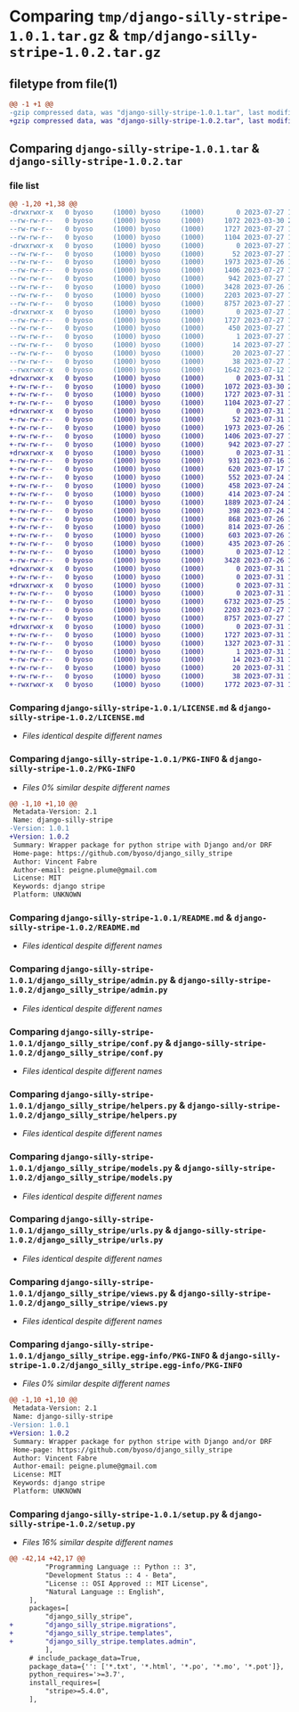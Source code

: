 # Comparing `tmp/django-silly-stripe-1.0.1.tar.gz` & `tmp/django-silly-stripe-1.0.2.tar.gz`

## filetype from file(1)

```diff
@@ -1 +1 @@
-gzip compressed data, was "django-silly-stripe-1.0.1.tar", last modified: Thu Jul 27 19:16:04 2023, max compression
+gzip compressed data, was "django-silly-stripe-1.0.2.tar", last modified: Mon Jul 31 14:28:20 2023, max compression
```

## Comparing `django-silly-stripe-1.0.1.tar` & `django-silly-stripe-1.0.2.tar`

### file list

```diff
@@ -1,20 +1,38 @@
-drwxrwxr-x   0 byoso     (1000) byoso     (1000)        0 2023-07-27 19:16:04.859230 django-silly-stripe-1.0.1/
--rw-rw-r--   0 byoso     (1000) byoso     (1000)     1072 2023-03-30 21:48:27.000000 django-silly-stripe-1.0.1/LICENSE.md
--rw-rw-r--   0 byoso     (1000) byoso     (1000)     1727 2023-07-27 19:16:04.859230 django-silly-stripe-1.0.1/PKG-INFO
--rw-rw-r--   0 byoso     (1000) byoso     (1000)     1104 2023-07-27 19:14:42.000000 django-silly-stripe-1.0.1/README.md
-drwxrwxr-x   0 byoso     (1000) byoso     (1000)        0 2023-07-27 19:16:04.855230 django-silly-stripe-1.0.1/django_silly_stripe/
--rw-rw-r--   0 byoso     (1000) byoso     (1000)       52 2023-07-27 19:14:42.000000 django-silly-stripe-1.0.1/django_silly_stripe/__init__.py
--rw-rw-r--   0 byoso     (1000) byoso     (1000)     1973 2023-07-26 18:49:17.000000 django-silly-stripe-1.0.1/django_silly_stripe/admin.py
--rw-rw-r--   0 byoso     (1000) byoso     (1000)     1406 2023-07-27 19:14:42.000000 django-silly-stripe-1.0.1/django_silly_stripe/conf.py
--rw-rw-r--   0 byoso     (1000) byoso     (1000)      942 2023-07-27 19:14:42.000000 django-silly-stripe-1.0.1/django_silly_stripe/helpers.py
--rw-rw-r--   0 byoso     (1000) byoso     (1000)     3428 2023-07-26 18:49:17.000000 django-silly-stripe-1.0.1/django_silly_stripe/models.py
--rw-rw-r--   0 byoso     (1000) byoso     (1000)     2203 2023-07-27 16:54:42.000000 django-silly-stripe-1.0.1/django_silly_stripe/urls.py
--rw-rw-r--   0 byoso     (1000) byoso     (1000)     8757 2023-07-27 19:14:42.000000 django-silly-stripe-1.0.1/django_silly_stripe/views.py
-drwxrwxr-x   0 byoso     (1000) byoso     (1000)        0 2023-07-27 19:16:04.855230 django-silly-stripe-1.0.1/django_silly_stripe.egg-info/
--rw-rw-r--   0 byoso     (1000) byoso     (1000)     1727 2023-07-27 19:16:04.000000 django-silly-stripe-1.0.1/django_silly_stripe.egg-info/PKG-INFO
--rw-rw-r--   0 byoso     (1000) byoso     (1000)      450 2023-07-27 19:16:04.000000 django-silly-stripe-1.0.1/django_silly_stripe.egg-info/SOURCES.txt
--rw-rw-r--   0 byoso     (1000) byoso     (1000)        1 2023-07-27 19:16:04.000000 django-silly-stripe-1.0.1/django_silly_stripe.egg-info/dependency_links.txt
--rw-rw-r--   0 byoso     (1000) byoso     (1000)       14 2023-07-27 19:16:04.000000 django-silly-stripe-1.0.1/django_silly_stripe.egg-info/requires.txt
--rw-rw-r--   0 byoso     (1000) byoso     (1000)       20 2023-07-27 19:16:04.000000 django-silly-stripe-1.0.1/django_silly_stripe.egg-info/top_level.txt
--rw-rw-r--   0 byoso     (1000) byoso     (1000)       38 2023-07-27 19:16:04.859230 django-silly-stripe-1.0.1/setup.cfg
--rwxrwxr-x   0 byoso     (1000) byoso     (1000)     1642 2023-07-12 12:08:15.000000 django-silly-stripe-1.0.1/setup.py
+drwxrwxr-x   0 byoso     (1000) byoso     (1000)        0 2023-07-31 14:28:20.297106 django-silly-stripe-1.0.2/
+-rw-rw-r--   0 byoso     (1000) byoso     (1000)     1072 2023-03-30 21:48:27.000000 django-silly-stripe-1.0.2/LICENSE.md
+-rw-rw-r--   0 byoso     (1000) byoso     (1000)     1727 2023-07-31 14:28:20.297106 django-silly-stripe-1.0.2/PKG-INFO
+-rw-rw-r--   0 byoso     (1000) byoso     (1000)     1104 2023-07-27 19:14:42.000000 django-silly-stripe-1.0.2/README.md
+drwxrwxr-x   0 byoso     (1000) byoso     (1000)        0 2023-07-31 14:28:20.289106 django-silly-stripe-1.0.2/django_silly_stripe/
+-rw-rw-r--   0 byoso     (1000) byoso     (1000)       52 2023-07-31 14:25:00.000000 django-silly-stripe-1.0.2/django_silly_stripe/__init__.py
+-rw-rw-r--   0 byoso     (1000) byoso     (1000)     1973 2023-07-26 18:49:17.000000 django-silly-stripe-1.0.2/django_silly_stripe/admin.py
+-rw-rw-r--   0 byoso     (1000) byoso     (1000)     1406 2023-07-27 19:43:59.000000 django-silly-stripe-1.0.2/django_silly_stripe/conf.py
+-rw-rw-r--   0 byoso     (1000) byoso     (1000)      942 2023-07-27 19:14:42.000000 django-silly-stripe-1.0.2/django_silly_stripe/helpers.py
+drwxrwxr-x   0 byoso     (1000) byoso     (1000)        0 2023-07-31 14:28:20.293106 django-silly-stripe-1.0.2/django_silly_stripe/migrations/
+-rw-rw-r--   0 byoso     (1000) byoso     (1000)      931 2023-07-16 19:12:41.000000 django-silly-stripe-1.0.2/django_silly_stripe/migrations/0001_initial.py
+-rw-rw-r--   0 byoso     (1000) byoso     (1000)      620 2023-07-17 19:35:25.000000 django-silly-stripe-1.0.2/django_silly_stripe/migrations/0002_alter_customer_user.py
+-rw-rw-r--   0 byoso     (1000) byoso     (1000)      552 2023-07-24 13:54:55.000000 django-silly-stripe-1.0.2/django_silly_stripe/migrations/0003_remove_customer_stripe_id_alter_customer_id.py
+-rw-rw-r--   0 byoso     (1000) byoso     (1000)      458 2023-07-24 13:54:55.000000 django-silly-stripe-1.0.2/django_silly_stripe/migrations/0004_customer_email.py
+-rw-rw-r--   0 byoso     (1000) byoso     (1000)      414 2023-07-24 13:54:55.000000 django-silly-stripe-1.0.2/django_silly_stripe/migrations/0005_customer_name.py
+-rw-rw-r--   0 byoso     (1000) byoso     (1000)     1889 2023-07-24 13:54:55.000000 django-silly-stripe-1.0.2/django_silly_stripe/migrations/0006_product_price.py
+-rw-rw-r--   0 byoso     (1000) byoso     (1000)      398 2023-07-24 13:54:55.000000 django-silly-stripe-1.0.2/django_silly_stripe/migrations/0007_price_metadata.py
+-rw-rw-r--   0 byoso     (1000) byoso     (1000)      868 2023-07-26 18:49:17.000000 django-silly-stripe-1.0.2/django_silly_stripe/migrations/0008_subscription.py
+-rw-rw-r--   0 byoso     (1000) byoso     (1000)      814 2023-07-26 18:49:17.000000 django-silly-stripe-1.0.2/django_silly_stripe/migrations/0009_subscription_end_time_subscription_start_time_and_more.py
+-rw-rw-r--   0 byoso     (1000) byoso     (1000)      603 2023-07-26 18:49:17.000000 django-silly-stripe-1.0.2/django_silly_stripe/migrations/0010_alter_subscription_end_time_and_more.py
+-rw-rw-r--   0 byoso     (1000) byoso     (1000)      435 2023-07-26 18:49:17.000000 django-silly-stripe-1.0.2/django_silly_stripe/migrations/0011_subscription_cancel_at_period_end.py
+-rw-rw-r--   0 byoso     (1000) byoso     (1000)        0 2023-07-12 12:59:48.000000 django-silly-stripe-1.0.2/django_silly_stripe/migrations/__init__.py
+-rw-rw-r--   0 byoso     (1000) byoso     (1000)     3428 2023-07-26 18:49:17.000000 django-silly-stripe-1.0.2/django_silly_stripe/models.py
+drwxrwxr-x   0 byoso     (1000) byoso     (1000)        0 2023-07-31 14:28:20.293106 django-silly-stripe-1.0.2/django_silly_stripe/templates/
+-rw-rw-r--   0 byoso     (1000) byoso     (1000)        0 2023-07-31 14:26:16.000000 django-silly-stripe-1.0.2/django_silly_stripe/templates/__init__.py
+drwxrwxr-x   0 byoso     (1000) byoso     (1000)        0 2023-07-31 14:28:20.297106 django-silly-stripe-1.0.2/django_silly_stripe/templates/admin/
+-rw-rw-r--   0 byoso     (1000) byoso     (1000)        0 2023-07-31 14:26:01.000000 django-silly-stripe-1.0.2/django_silly_stripe/templates/admin/__init__.py
+-rw-rw-r--   0 byoso     (1000) byoso     (1000)     6732 2023-07-25 12:20:33.000000 django-silly-stripe-1.0.2/django_silly_stripe/templates/admin/base.html
+-rw-rw-r--   0 byoso     (1000) byoso     (1000)     2203 2023-07-27 16:54:42.000000 django-silly-stripe-1.0.2/django_silly_stripe/urls.py
+-rw-rw-r--   0 byoso     (1000) byoso     (1000)     8757 2023-07-27 19:42:29.000000 django-silly-stripe-1.0.2/django_silly_stripe/views.py
+drwxrwxr-x   0 byoso     (1000) byoso     (1000)        0 2023-07-31 14:28:20.293106 django-silly-stripe-1.0.2/django_silly_stripe.egg-info/
+-rw-rw-r--   0 byoso     (1000) byoso     (1000)     1727 2023-07-31 14:28:20.000000 django-silly-stripe-1.0.2/django_silly_stripe.egg-info/PKG-INFO
+-rw-rw-r--   0 byoso     (1000) byoso     (1000)     1327 2023-07-31 14:28:20.000000 django-silly-stripe-1.0.2/django_silly_stripe.egg-info/SOURCES.txt
+-rw-rw-r--   0 byoso     (1000) byoso     (1000)        1 2023-07-31 14:28:20.000000 django-silly-stripe-1.0.2/django_silly_stripe.egg-info/dependency_links.txt
+-rw-rw-r--   0 byoso     (1000) byoso     (1000)       14 2023-07-31 14:28:20.000000 django-silly-stripe-1.0.2/django_silly_stripe.egg-info/requires.txt
+-rw-rw-r--   0 byoso     (1000) byoso     (1000)       20 2023-07-31 14:28:20.000000 django-silly-stripe-1.0.2/django_silly_stripe.egg-info/top_level.txt
+-rw-rw-r--   0 byoso     (1000) byoso     (1000)       38 2023-07-31 14:28:20.297106 django-silly-stripe-1.0.2/setup.cfg
+-rwxrwxr-x   0 byoso     (1000) byoso     (1000)     1772 2023-07-31 14:28:03.000000 django-silly-stripe-1.0.2/setup.py
```

### Comparing `django-silly-stripe-1.0.1/LICENSE.md` & `django-silly-stripe-1.0.2/LICENSE.md`

 * *Files identical despite different names*

### Comparing `django-silly-stripe-1.0.1/PKG-INFO` & `django-silly-stripe-1.0.2/PKG-INFO`

 * *Files 0% similar despite different names*

```diff
@@ -1,10 +1,10 @@
 Metadata-Version: 2.1
 Name: django-silly-stripe
-Version: 1.0.1
+Version: 1.0.2
 Summary: Wrapper package for python stripe with Django and/or DRF
 Home-page: https://github.com/byoso/django_silly_stripe
 Author: Vincent Fabre
 Author-email: peigne.plume@gmail.com
 License: MIT
 Keywords: django stripe
 Platform: UNKNOWN
```

### Comparing `django-silly-stripe-1.0.1/README.md` & `django-silly-stripe-1.0.2/README.md`

 * *Files identical despite different names*

### Comparing `django-silly-stripe-1.0.1/django_silly_stripe/admin.py` & `django-silly-stripe-1.0.2/django_silly_stripe/admin.py`

 * *Files identical despite different names*

### Comparing `django-silly-stripe-1.0.1/django_silly_stripe/conf.py` & `django-silly-stripe-1.0.2/django_silly_stripe/conf.py`

 * *Files identical despite different names*

### Comparing `django-silly-stripe-1.0.1/django_silly_stripe/helpers.py` & `django-silly-stripe-1.0.2/django_silly_stripe/helpers.py`

 * *Files identical despite different names*

### Comparing `django-silly-stripe-1.0.1/django_silly_stripe/models.py` & `django-silly-stripe-1.0.2/django_silly_stripe/models.py`

 * *Files identical despite different names*

### Comparing `django-silly-stripe-1.0.1/django_silly_stripe/urls.py` & `django-silly-stripe-1.0.2/django_silly_stripe/urls.py`

 * *Files identical despite different names*

### Comparing `django-silly-stripe-1.0.1/django_silly_stripe/views.py` & `django-silly-stripe-1.0.2/django_silly_stripe/views.py`

 * *Files identical despite different names*

### Comparing `django-silly-stripe-1.0.1/django_silly_stripe.egg-info/PKG-INFO` & `django-silly-stripe-1.0.2/django_silly_stripe.egg-info/PKG-INFO`

 * *Files 0% similar despite different names*

```diff
@@ -1,10 +1,10 @@
 Metadata-Version: 2.1
 Name: django-silly-stripe
-Version: 1.0.1
+Version: 1.0.2
 Summary: Wrapper package for python stripe with Django and/or DRF
 Home-page: https://github.com/byoso/django_silly_stripe
 Author: Vincent Fabre
 Author-email: peigne.plume@gmail.com
 License: MIT
 Keywords: django stripe
 Platform: UNKNOWN
```

### Comparing `django-silly-stripe-1.0.1/setup.py` & `django-silly-stripe-1.0.2/setup.py`

 * *Files 16% similar despite different names*

```diff
@@ -42,14 +42,17 @@
         "Programming Language :: Python :: 3",
         "Development Status :: 4 - Beta",
         "License :: OSI Approved :: MIT License",
         "Natural Language :: English",
     ],
     packages=[
         "django_silly_stripe",
+        "django_silly_stripe.migrations",
+        "django_silly_stripe.templates",
+        "django_silly_stripe.templates.admin",
         ],
     # include_package_data=True,
     package_data={'': ['*.txt', '*.html', '*.po', '*.mo', '*.pot']},
     python_requires='>=3.7',
     install_requires=[
         "stripe>=5.4.0",
     ],
```

